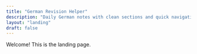 ```yaml
---
title: "German Revision Helper"
description: "Daily German notes with clean sections and quick navigation."
layout: "landing"
draft: false
---
```


Welcome! This is the landing page.
